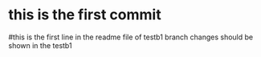 # this is the first commit
#this is the first line in the readme file of testb1 branch
changes should be shown in the testb1
